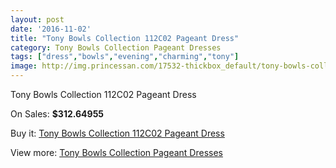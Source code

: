 ```yaml
---
layout: post
date: '2016-11-02'
title: "Tony Bowls Collection 112C02 Pageant Dress"
category: Tony Bowls Collection Pageant Dresses
tags: ["dress","bowls","evening","charming","tony"]
image: http://img.princessan.com/17532-thickbox_default/tony-bowls-collection-112c02-pageant-dress.jpg
---
```

Tony Bowls Collection 112C02 Pageant Dress

On Sales: **$312.64955**
<a href="https://www.princessan.com/en/tony-bowls-collection-pageant-dresses/8255-tony-bowls-collection-112c02-pageant-dress.html"><amp-img layout="responsive" width="600" height="600" src="//img.princessan.com/17532-thickbox_default/tony-bowls-collection-112c02-pageant-dress.jpg" alt="Tony Bowls Collection 112C02 Pageant Dress 0" /></a>
<a href="https://www.princessan.com/en/tony-bowls-collection-pageant-dresses/8255-tony-bowls-collection-112c02-pageant-dress.html"><amp-img layout="responsive" width="600" height="600" src="//img.princessan.com/17533-thickbox_default/tony-bowls-collection-112c02-pageant-dress.jpg" alt="Tony Bowls Collection 112C02 Pageant Dress 1" /></a>
<a href="https://www.princessan.com/en/tony-bowls-collection-pageant-dresses/8255-tony-bowls-collection-112c02-pageant-dress.html"><amp-img layout="responsive" width="600" height="600" src="//img.princessan.com/17534-thickbox_default/tony-bowls-collection-112c02-pageant-dress.jpg" alt="Tony Bowls Collection 112C02 Pageant Dress 2" /></a>
<a href="https://www.princessan.com/en/tony-bowls-collection-pageant-dresses/8255-tony-bowls-collection-112c02-pageant-dress.html"><amp-img layout="responsive" width="600" height="600" src="//img.princessan.com/17535-thickbox_default/tony-bowls-collection-112c02-pageant-dress.jpg" alt="Tony Bowls Collection 112C02 Pageant Dress 3" /></a>
<a href="https://www.princessan.com/en/tony-bowls-collection-pageant-dresses/8255-tony-bowls-collection-112c02-pageant-dress.html"><amp-img layout="responsive" width="600" height="600" src="//img.princessan.com/17536-thickbox_default/tony-bowls-collection-112c02-pageant-dress.jpg" alt="Tony Bowls Collection 112C02 Pageant Dress 4" /></a>

Buy it: [Tony Bowls Collection 112C02 Pageant Dress](https://www.princessan.com/en/tony-bowls-collection-pageant-dresses/8255-tony-bowls-collection-112c02-pageant-dress.html "Tony Bowls Collection 112C02 Pageant Dress")

View more: [Tony Bowls Collection Pageant Dresses](https://www.princessan.com/en/66-tony-bowls-collection-pageant-dresses "Tony Bowls Collection Pageant Dresses")